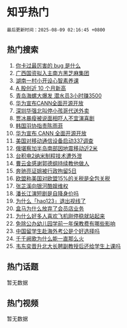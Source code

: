 # 知乎热门

`最后更新时间：2025-08-09 02:16:45 +0800`

## 热门搜索

1. [你卡过最厉害的 bug 是什么](https://www.zhihu.com/search?q=%E4%BD%A0%E5%8D%A1%E8%BF%87%E6%9C%80%E5%8E%89%E5%AE%B3%E7%9A%84%20bug%20%E6%98%AF%E4%BB%80%E4%B9%88)
1. [广西国资拟入主南方黑芝麻集团](https://www.zhihu.com/search?q=%E5%B9%BF%E8%A5%BF%E5%9B%BD%E8%B5%84%E6%8B%9F%E5%85%A5%E4%B8%BB%E5%8D%97%E6%96%B9%E9%BB%91%E8%8A%9D%E9%BA%BB%E9%9B%86%E5%9B%A2)
1. [湖南一村小开设心智素养课](https://www.zhihu.com/search?q=%E6%B9%96%E5%8D%97%E4%B8%80%E6%9D%91%E5%B0%8F%E5%BC%80%E8%AE%BE%E5%BF%83%E6%99%BA%E7%B4%A0%E5%85%BB%E8%AF%BE)
1. [A 股创近 10 个月新高](https://www.zhihu.com/search?q=A%20%E8%82%A1%E5%88%9B%E8%BF%91%2010%20%E4%B8%AA%E6%9C%88%E6%96%B0%E9%AB%98)
1. [青岛海螺大爆发 潜水员3小时赚3500](https://www.zhihu.com/search?q=%E9%9D%92%E5%B2%9B%E6%B5%B7%E8%9E%BA%E5%A4%A7%E7%88%86%E5%8F%91%20%E6%BD%9C%E6%B0%B4%E5%91%983%E5%B0%8F%E6%97%B6%E8%B5%9A3500)
1. [华为宣布CANN全面开源开放](https://www.zhihu.com/search?q=%E5%8D%8E%E4%B8%BA%E5%AE%A3%E5%B8%83CANN%E5%85%A8%E9%9D%A2%E5%BC%80%E6%BA%90%E5%BC%80%E6%94%BE)
1. [深圳华强北叫停小孩哥代送外卖](https://www.zhihu.com/search?q=%E6%B7%B1%E5%9C%B3%E5%8D%8E%E5%BC%BA%E5%8C%97%E5%8F%AB%E5%81%9C%E5%B0%8F%E5%AD%A9%E5%93%A5%E4%BB%A3%E9%80%81%E5%A4%96%E5%8D%96)
1. [贾冰暴瘦被说面相吓人不宜演喜剧](https://www.zhihu.com/search?q=%E8%B4%BE%E5%86%B0%E6%9A%B4%E7%98%A6%E8%A2%AB%E8%AF%B4%E9%9D%A2%E7%9B%B8%E5%90%93%E4%BA%BA%E4%B8%8D%E5%AE%9C%E6%BC%94%E5%96%9C%E5%89%A7)
1. [韩国羽协指责陈雨菲](https://www.zhihu.com/search?q=%E9%9F%A9%E5%9B%BD%E7%BE%BD%E5%8D%8F%E6%8C%87%E8%B4%A3%E9%99%88%E9%9B%A8%E8%8F%B2)
1. [华为宣布 CANN 全面开源开放](https://www.zhihu.com/search?q=%E5%8D%8E%E4%B8%BA%E5%AE%A3%E5%B8%83%20CANN%20%E5%85%A8%E9%9D%A2%E5%BC%80%E6%BA%90%E5%BC%80%E6%94%BE)
1. [美国对移动通信设备启动337调查](https://www.zhihu.com/search?q=%E7%BE%8E%E5%9B%BD%E5%AF%B9%E7%A7%BB%E5%8A%A8%E9%80%9A%E4%BF%A1%E8%AE%BE%E5%A4%87%E5%90%AF%E5%8A%A8337%E8%B0%83%E6%9F%A5)
1. [俄堪察加半岛南部因地震移动近2米](https://www.zhihu.com/search?q=%E4%BF%84%E5%A0%AA%E5%AF%9F%E5%8A%A0%E5%8D%8A%E5%B2%9B%E5%8D%97%E9%83%A8%E5%9B%A0%E5%9C%B0%E9%9C%87%E7%A7%BB%E5%8A%A8%E8%BF%912%E7%B1%B3)
1. [台积电2纳米制程技术遭外泄](https://www.zhihu.com/search?q=%E5%8F%B0%E7%A7%AF%E7%94%B52%E7%BA%B3%E7%B1%B3%E5%88%B6%E7%A8%8B%E6%8A%80%E6%9C%AF%E9%81%AD%E5%A4%96%E6%B3%84)
1. [曹云金感谢郭德纲持续教他做人](https://www.zhihu.com/search?q=%E6%9B%B9%E4%BA%91%E9%87%91%E6%84%9F%E8%B0%A2%E9%83%AD%E5%BE%B7%E7%BA%B2%E6%8C%81%E7%BB%AD%E6%95%99%E4%BB%96%E5%81%9A%E4%BA%BA)
1. [奔驰亮证姐被行政拘留5日](https://www.zhihu.com/search?q=%E5%A5%94%E9%A9%B0%E4%BA%AE%E8%AF%81%E5%A7%90%E8%A2%AB%E8%A1%8C%E6%94%BF%E6%8B%98%E7%95%995%E6%97%A5)
1. [欧盟称美国对欧盟15%的关税是全包关税](https://www.zhihu.com/search?q=%E6%AC%A7%E7%9B%9F%E7%A7%B0%E7%BE%8E%E5%9B%BD%E5%AF%B9%E6%AC%A7%E7%9B%9F15%25%E7%9A%84%E5%85%B3%E7%A8%8E%E6%98%AF%E5%85%A8%E5%8C%85%E5%85%B3%E7%A8%8E)
1. [张芷溪向银河酷娱维权](https://www.zhihu.com/search?q=%E5%BC%A0%E8%8A%B7%E6%BA%AA%E5%90%91%E9%93%B6%E6%B2%B3%E9%85%B7%E5%A8%B1%E7%BB%B4%E6%9D%83)
1. [潘长江演短剧是自降身价吗](https://www.zhihu.com/search?q=%E6%BD%98%E9%95%BF%E6%B1%9F%E6%BC%94%E7%9F%AD%E5%89%A7%E6%98%AF%E8%87%AA%E9%99%8D%E8%BA%AB%E4%BB%B7%E5%90%97)
1. [为什么「hao123」退出视线了](https://www.zhihu.com/search?q=%E4%B8%BA%E4%BB%80%E4%B9%88%E3%80%8Chao123%E3%80%8D%E9%80%80%E5%87%BA%E8%A7%86%E7%BA%BF%E4%BA%86)
1. [盒马为什么放弃了会员店业务](https://www.zhihu.com/search?q=%E7%9B%92%E9%A9%AC%E4%B8%BA%E4%BB%80%E4%B9%88%E6%94%BE%E5%BC%83%E4%BA%86%E4%BC%9A%E5%91%98%E5%BA%97%E4%B8%9A%E5%8A%A1)
1. [为什么好多人喜欢飞机刚停稳就站起来](https://www.zhihu.com/search?q=%E4%B8%BA%E4%BB%80%E4%B9%88%E5%A5%BD%E5%A4%9A%E4%BA%BA%E5%96%9C%E6%AC%A2%E9%A3%9E%E6%9C%BA%E5%88%9A%E5%81%9C%E7%A8%B3%E5%B0%B1%E7%AB%99%E8%B5%B7%E6%9D%A5)
1. [免除公办幼儿园学前一年保教费有哪些影响](https://www.zhihu.com/search?q=%E5%85%8D%E9%99%A4%E5%85%AC%E5%8A%9E%E5%B9%BC%E5%84%BF%E5%9B%AD%E5%AD%A6%E5%89%8D%E4%B8%80%E5%B9%B4%E4%BF%9D%E6%95%99%E8%B4%B9%E6%9C%89%E5%93%AA%E4%BA%9B%E5%BD%B1%E5%93%8D)
1. [中国留学生赴海外考公是个好选择吗](https://www.zhihu.com/search?q=%E4%B8%AD%E5%9B%BD%E7%95%99%E5%AD%A6%E7%94%9F%E8%B5%B4%E6%B5%B7%E5%A4%96%E8%80%83%E5%85%AC%E6%98%AF%E4%B8%AA%E5%A5%BD%E9%80%89%E6%8B%A9%E5%90%97)
1. [千千阙歌为什么能一直那么火](https://www.zhihu.com/search?q=%E5%8D%83%E5%8D%83%E9%98%99%E6%AD%8C%E4%B8%BA%E4%BB%80%E4%B9%88%E8%83%BD%E4%B8%80%E7%9B%B4%E9%82%A3%E4%B9%88%E7%81%AB)
1. [韦东奕晋升北大长聘副教授后还给学生上课吗](https://www.zhihu.com/search?q=%E9%9F%A6%E4%B8%9C%E5%A5%95%E6%99%8B%E5%8D%87%E5%8C%97%E5%A4%A7%E9%95%BF%E8%81%98%E5%89%AF%E6%95%99%E6%8E%88%E5%90%8E%E8%BF%98%E7%BB%99%E5%AD%A6%E7%94%9F%E4%B8%8A%E8%AF%BE%E5%90%97)

## 热门话题

暂无数据

## 热门视频

暂无数据